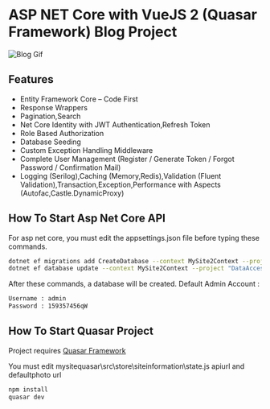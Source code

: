 # ASP NET Core with VueJS 2 (Quasar Framework) Blog Project

<img alt="Blog Gif" src="assets/Blog.gif"> </img>

## Features
- Entity Framework Core – Code First 
- Response Wrappers
- Pagination,Search
- Net Core Identity with JWT Authentication,Refresh Token
- Role Based Authorization
- Database Seeding
- Custom Exception Handling Middleware
- Complete User Management  (Register / Generate Token / Forgot Password / Confirmation Mail)
- Logging (Serilog),Caching (Memory,Redis),Validation (Fluent Validation),Transaction,Exception,Performance with Aspects (Autofac,Castle.DynamicProxy)

## How To Start Asp Net Core API

For asp net core, you must edit the appsettings.json file before typing these commands. 

```sh
dotnet ef migrations add CreateDatabase --context MySite2Context --project "DataAccess" --startup-project "WebAPI"
dotnet ef database update --context MySite2Context --project "DataAccess" --startup-project "WebAPI"
```
After these commands, a database will be created. 
Default Admin Account : 
```sh
Username : admin
Password : 159357456qW
```

## How To Start Quasar Project

Project requires [Quasar Framework](https://quasar.dev) 

You must edit  mysitequasar\src\store\siteinformation\state.js 
apiurl and defaultphoto url 

```sh
npm install
quasar dev
```



